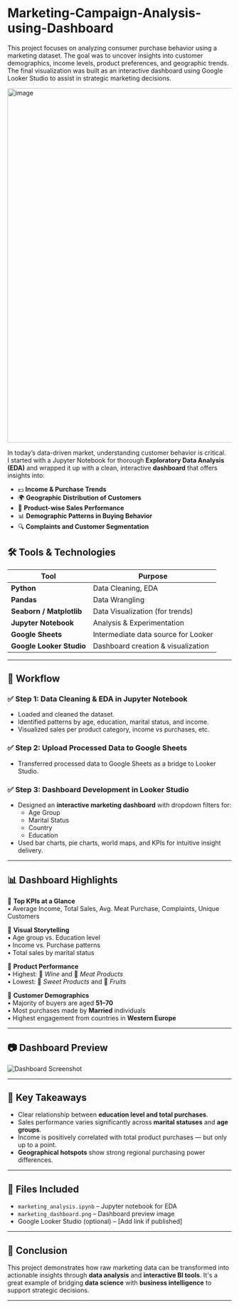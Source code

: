 # Marketing-Campaign-Analysis-using-Dashboard
This project focuses on analyzing consumer purchase behavior using a marketing dataset. The goal was to uncover insights into customer demographics, income levels, product preferences, and geographic trends. The final visualization was built as an interactive dashboard using Google Looker Studio to assist in strategic marketing decisions.

<img width="1062" height="797" alt="image" src="https://github.com/user-attachments/assets/5a48f497-3009-4286-bbda-96e1472568e2" />

In today’s data-driven market, understanding customer behavior is critical.  
I started with a Jupyter Notebook for thorough **Exploratory Data Analysis (EDA)** and wrapped it up with a clean, interactive **dashboard** that offers insights into:

- 💵 **Income & Purchase Trends**
- 🌍 **Geographic Distribution of Customers**
- 🍷 **Product-wise Sales Performance**
- 📊 **Demographic Patterns in Buying Behavior**
- 🔍 **Complaints and Customer Segmentation**

## 🛠 Tools & Technologies

| Tool             | Purpose                              |
|------------------|---------------------------------------|
| **Python**       | Data Cleaning, EDA                   |
| **Pandas**       | Data Wrangling                       |
| **Seaborn / Matplotlib** | Data Visualization (for trends) |
| **Jupyter Notebook** | Analysis & Experimentation         |
| **Google Sheets** | Intermediate data source for Looker  |
| **Google Looker Studio** | Dashboard creation & visualization |

---
## 🧾 Workflow

### ✅ Step 1: Data Cleaning & EDA in Jupyter Notebook
- Loaded and cleaned the dataset.
- Identified patterns by age, education, marital status, and income.
- Visualized sales per product category, income vs purchases, etc.

### ✅ Step 2: Upload Processed Data to Google Sheets
- Transferred processed data to Google Sheets as a bridge to Looker Studio.

### ✅ Step 3: Dashboard Development in Looker Studio
- Designed an **interactive marketing dashboard** with dropdown filters for:
  - Age Group
  - Marital Status
  - Country
  - Education
- Used bar charts, pie charts, world maps, and KPIs for intuitive insight delivery.

---

## 📊 Dashboard Highlights

🔹 **Top KPIs at a Glance**  
• Average Income, Total Sales, Avg. Meat Purchase, Complaints, Unique Customers  

🔹 **Visual Storytelling**  
• Age group vs. Education level  
• Income vs. Purchase patterns  
• Total sales by marital status  

🔹 **Product Performance**  
• Highest: 🍷 *Wine* and 🍖 *Meat Products*  
• Lowest: 🍬 *Sweet Products* and 🍍 *Fruits*

🔹 **Customer Demographics**  
• Majority of buyers are aged **51–70**  
• Most purchases made by **Married** individuals  
• Highest engagement from countries in **Western Europe**

---

## 📷 Dashboard Preview

![Dashboard Screenshot](./6b97efea-0537-4e2c-939d-e2342de12415.png)

---

## 🌟 Key Takeaways

- Clear relationship between **education level and total purchases**.
- Sales performance varies significantly across **marital statuses** and **age groups**.
- Income is positively correlated with total product purchases — but only up to a point.
- **Geographical hotspots** show strong regional purchasing power differences.

---

## 📂 Files Included

- `marketing_analysis.ipynb` – Jupyter notebook for EDA
- `marketing_dashboard.png` – Dashboard preview image
- Google Looker Studio (optional) – [Add link if published]

---

## 📌 Conclusion

This project demonstrates how raw marketing data can be transformed into actionable insights through **data analysis** and **interactive BI tools**. It's a great example of bridging **data science** with **business intelligence** to support strategic decisions.

---

